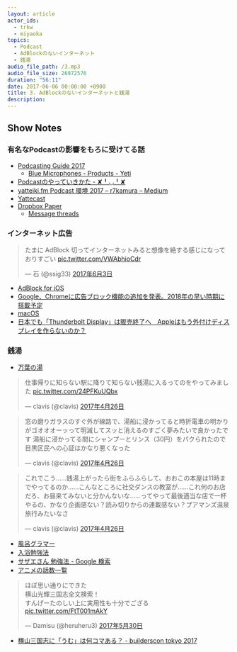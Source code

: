 ```yaml
---
layout: article
actor_ids:
  - trkw
  - miyaoka
topics:
  - Podcast
  - AdBlockのないインターネット
  - 銭湯
audio_file_path: /3.mp3
audio_file_size: 26972576
duration: "56:11"
date: 2017-06-06 00:00:00 +0900
title: 3. AdBlockのないインターネットと銭湯
description:
---
```


## Show Notes

### 有名なPodcastの影響をもろに受けてる話
- [Podcasting Guide 2017](https://weblog.bulknews.net/podcasting-guide-2017-2e88531a367d)
  - [Blue Microphones - Products - Yeti](http://www.bluemic.com/products/yeti/)
- [Podcastのやっていきかた - ✘╹◡╹✘](http://r7kamura.hatenablog.com/entry/2016/10/31/115822)
- [yatteiki.fm Podcast 環境 2017 – r7kamura – Medium](https://medium.com/@r7kamura/yatteiki-fm-podcast-%E7%92%B0%E5%A2%83-2017-c3dbaaeea7d3)
- [Yattecast](https://r7kamura.github.io/yattecast/)
- [Dropbox Paper](https://paper.dropbox.com/)
  - [Message threads](https://get.slack.help/hc/en-us/articles/115000769927-message-threads)

### インターネット広告

<blockquote class="twitter-tweet" data-lang="ja"><p lang="ja" dir="ltr">たまに AdBlock 切ってインターネットみると想像を絶する感じになっておりすごい <a href="https://t.co/VWAbhioCdr">pic.twitter.com/VWAbhioCdr</a></p>&mdash; 石 (@ssig33) <a href="https://twitter.com/ssig33/status/870848815766528000">2017年6月3日</a></blockquote>
<script async src="//platform.twitter.com/widgets.js" charset="utf-8"></script>

- [AdBlock for iOS](https://itunes.apple.com/jp/app/adblock/id691121579?mt=8)
- [Google、Chromeに広告ブロック機能の追加を発表。2018年の早い時期に搭載予定](http://japanese.engadget.com/2017/06/02/google-chrome-2018/)
- [macOS](https://ja.wikipedia.org/wiki/MacOS)
- [日本でも「Thunderbolt Display」は販売終了へ　Appleはもう外付けディスプレイを作らないのか？](http://www.itmedia.co.jp/pcuser/articles/1606/24/news139.html)

### 銭湯
- [万葉の湯](http://www.manyo.co.jp/mm21/)

<blockquote class="twitter-tweet" data-lang="ja"><p lang="ja" dir="ltr">仕事帰りに知らない駅に降りて知らない銭湯に入るってのをやってみました <a href="https://t.co/24PFKuUQbx">pic.twitter.com/24PFKuUQbx</a></p>&mdash; clavis (@clavis) <a href="https://twitter.com/clavis/status/857221483092783105">2017年4月26日</a></blockquote>
<blockquote class="twitter-tweet" data-lang="ja"><p lang="ja" dir="ltr">窓の磨りガラスのすぐ外が線路で、湯船に浸かってると時折電車の明かりがゴオオオーッって明滅してスッと消えるのすごく夢みたいで良かったです 湯船に浸かってる間にシャンプーとリンス（30円）をパクられたので目黒区民への心証はかなり悪くなった</p>&mdash; clavis (@clavis) <a href="https://twitter.com/clavis/status/857222390383730688">2017年4月26日</a></blockquote>
<blockquote class="twitter-tweet" data-lang="ja"><p lang="ja" dir="ltr">これでこう……銭湯上がったら街をふらふらして、おおこの本屋は11時までやってるのか……こんなところに社交ダンスの教室が……これ何のお店だろ、お昼来てみないと分かんないな……ってやって最後適当な店で一杯やるの、かなり企画感ない？読み切りからの連載感ない？プアマンズ温泉旅行みたいなさ</p>&mdash; clavis (@clavis) <a href="https://twitter.com/clavis/status/857226606896529409">2017年4月26日</a></blockquote>

- [風呂グラマー](http://type.jp/et/log/article/furograming)
- [入浴勉強法](https://ameblo.jp/daikidon2000/entry-12247518267.html)
- [サザエさん 勉強法 - Google 検索](https://www.google.co.jp/search?q=%E3%82%B5%E3%82%B6%E3%82%A8%E3%81%95%E3%82%93+%E5%8B%89%E5%BC%B7%E6%B3%95)
- [アニメの話数一覧](https://ja.wikipedia.org/wiki/%E3%82%A2%E3%83%8B%E3%83%A1%E3%81%AE%E8%A9%B1%E6%95%B0%E4%B8%80%E8%A6%A7)

<blockquote class="twitter-tweet" data-lang="ja"><p lang="ja" dir="ltr">ほぼ思い通りにできた<br>横山光輝三国志全文検索！<br>すんげーたのしい上に実用性も十分でござる <a href="https://t.co/FtT001mAkY">pic.twitter.com/FtT001mAkY</a></p>&mdash; Damisu (@heruheru3) <a href="https://twitter.com/heruheru3/status/869491809315020801">2017年5月30日</a></blockquote>

- [横山三国志に「うむ」は何コマある？ - builderscon tokyo 2017](https://builderscon.io/tokyo/2017/session/1bee8056-c26a-4ed3-8df6-69cfe7e64c22)
